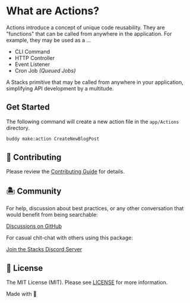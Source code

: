 # What are Actions?

Actions introduce a concept of unique code reusability. They are "functions" that can be called from anywhere in the application. For example, they may be used as a ...

- CLI Command
- HTTP Controller
- Event Listener
- Cron Job _(Queued Jobs)_

A Stacks primitive that may be called from anywhere in your application, simplifying API development by a multitude.

## Get Started

The following command will create a new action file in the `app/Actions` directory.

```sh
buddy make:action CreateNewBlogPost
```

## 🚜 Contributing

Please review the [Contributing Guide](https://github.com/stacksjs/contributing) for details.

## 🏝 Community

For help, discussion about best practices, or any other conversation that would benefit from being searchable:

[Discussions on GitHub](https://github.com/stacksjs/stacks/discussions)

For casual chit-chat with others using this package:

[Join the Stacks Discord Server](https://discord.gg/stacksjs)

## 📄 License

The MIT License (MIT). Please see [LICENSE](../LICENSE.md) for more information.

Made with 💙
